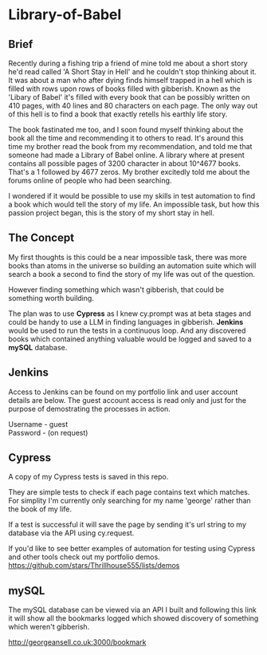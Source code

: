 # Library-of-Babel

## Brief

Recently during a fishing trip a friend of mine told me about a short story he'd read called 'A Short Stay in Hell' and he couldn't stop thinking about it. It was about a man who after dying finds himself trapped in a hell which is filled with rows upon rows of books filled with gibberish. Known as the 'Libary of Babel' it's filled with every book that can be possibly written on 410 pages, with 40 lines and 80 characters on each page. The only way out of this hell is to find a book that exactly retells his earthly life story. 

The book fastinated me too, and I soon found myself thinking about the book all the time and recommending it to others to read. It's around this time my brother read the book from my recommendation, and told me that someone had made a Library of Babel online. A library where at present contains all possible pages of 3200 character in about 10^4677 books. That's a 1 followed by 4677 zeros. My brother excitedly told me about the forums online of people who had been searching.

I wondered if it would be possible to use my skills in test automation to find a book which would tell the story of my life. An impossible task, but how this passion project began, this is the story of my short stay in hell. 


## The Concept

My first thoughts is this could be a near impossible task, there was more books than atoms in the universe so building an automation suite which will search a book a second to find the story of my life was out of the question.

However finding something which wasn't gibberish, that could be something worth building.

The plan was to use **Cypress** as I knew cy.prompt was at beta stages and could be handy to use a LLM in finding languages in gibberish.
**Jenkins** would be used to run the tests in a continuous loop.
And any discovered books which contained anything valuable would be logged and saved to a **mySQL** database.

## Jenkins

Access to Jenkins can be found on my portfolio link and user account details are below. The guest account access is read only and just for the purpose of demostrating the processes in action.

Username - guest   
Password - (on request)

## Cypress

A copy of my Cypress tests is saved in this repo.

They are simple tests to check if each page contains text which matches. For simplity I'm currently only searching for my name 'george' rather than the book of my life.

If a test is successful it will save the page by sending it's url string to my database via the API using cy.request.

If you'd like to see better examples of automation for testing using Cypress and other tools check out my portfolio demos.
https://github.com/stars/Thrillhouse555/lists/demos

## mySQL

The mySQL database can be viewed via an API I built and following this link it will show all the bookmarks logged which showed discovery of something which weren't gibberish.

http://georgeansell.co.uk:3000/bookmark
